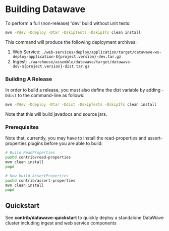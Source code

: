 # Building Datawave

To perform a full (non-release) 'dev' build  without unit tests:

```bash
mvn -Pdev -Ddeploy -Dtar -DskipTests -DskipITs clean install
```

This command will produce the following deployment archives:

1. Web Service: `./web-services/deploy/application/target/datawave-ws-deploy-application-${project.version}-dev.tar.gz`
2. Ingest: `./warehouse/assemble/datawave/target/datawave-dev-${project.version}-dist.tar.gz`

### Building A Release

In order to build a release, you must also define the dist variable by adding `-Ddist` to the command-line as follows:

```bash
mvn -Pdev -Ddeploy -Dtar -Ddist -DskipTests -DskipITs clean install
```

Note that this will build javadocs and source jars.

### Prerequisites

Note that, currently, you may have to install the read-properties and assert-properties plugins before you are able
to build:

```bash
# Build ReadProperties
pushd contrib/read-properties
mvn clean install
popd

# Now build AssertProperties
pushd contrib/assert-properties
mvn clean install
popd
```

## Quickstart

See **contrib/datawave-quickstart** to quickly deploy a standalone DataWave cluster
including ingest and web service components
